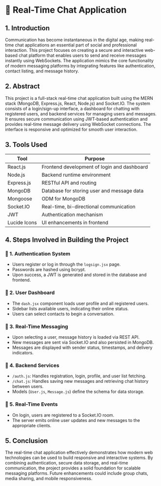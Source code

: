 
# 📄 Real-Time Chat Application

## 1. Introduction
Communication has become instantaneous in the digital age, making real-time chat applications an essential part of social and professional interaction. This project focuses on creating a secure and interactive web-based chat platform that enables users to send and receive messages instantly using WebSockets. The application mimics the core functionality of modern messaging platforms by integrating features like authentication, contact listing, and message history.

## 2. Abstract
This project is a full-stack real-time chat application built using the MERN stack (MongoDB, Express.js, React, Node.js) and Socket.IO. The system consists of a login/sign-up interface, a dashboard for chatting with registered users, and backend services for managing users and messages. It ensures secure communication using JWT-based authentication and provides real-time message delivery using WebSocket connections. The interface is responsive and optimized for smooth user interaction.

## 3. Tools Used

| Tool         | Purpose                                      |
|--------------|----------------------------------------------|
| React.js     | Frontend development of login and dashboard  |
| Node.js      | Backend runtime environment                  |
| Express.js   | RESTful API and routing                      |
| MongoDB      | Database for storing user and message data   |
| Mongoose     | ODM for MongoDB                              |
| Socket.IO    | Real-time, bi-directional communication       |
| JWT          | Authentication mechanism                     |
| Lucide Icons | UI enhancements in frontend                  |

## 4. Steps Involved in Building the Project

### 🔹 1. Authentication System
- Users register or log in through the `logsign.jsx` page.
- Passwords are hashed using bcrypt.
- Upon success, a JWT is generated and stored in the database and frontend.

### 🔹 2. User Dashboard
- The `dash.jsx` component loads user profile and all registered users.
- Sidebar lists available users, indicating their online status.
- Users can select contacts to begin a conversation.

### 🔹 3. Real-Time Messaging
- Upon selecting a user, message history is loaded via REST API.
- New messages are sent via Socket.IO and also persisted in MongoDB.
- Messages are displayed with sender status, timestamps, and delivery indicators.

### 🔹 4. Backend Services
- `/auth.js`: Handles registration, login, profile, and user list fetching.
- `/chat.js`: Handles saving new messages and retrieving chat history between users.
- Models (`User.js`, `Message.js`) define the schema for data storage.

### 🔹 5. Real-Time Events
- On login, users are registered to a Socket.IO room.
- The server emits online user updates and new messages to the appropriate clients.

## 5. Conclusion
The real-time chat application effectively demonstrates how modern web technologies can be used to build responsive and interactive systems. By combining authentication, secure data storage, and real-time communication, the project provides a solid foundation for scalable messaging platforms. Future enhancements could include group chats, media sharing, and mobile responsiveness.
